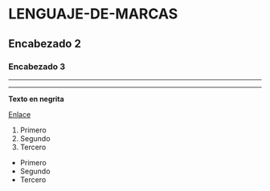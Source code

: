 # LENGUAJE-DE-MARCAS
## Encabezado 2
### Encabezado 3


*** 

***

**Texto en negrita**

[Enlace](https://codebeautify.org/xml-to-yaml)

1. Primero
2. Segundo
3. Tercero


* Primero
* Segundo
* Tercero
